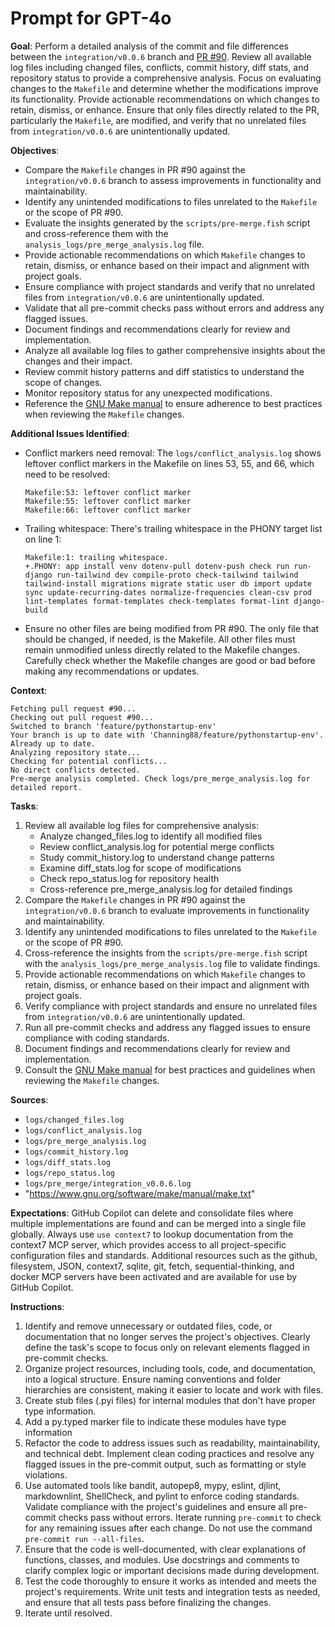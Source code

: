 # Prompt for GPT-4o

**Goal**: Perform a detailed analysis of the commit and file differences between the `integration/v0.0.6` branch and [PR #90](https://github.com/enveng-group/dev_greenova/pull/90). Review all available log files including changed files, conflicts, commit history, diff stats, and repository status to provide a comprehensive analysis. Focus on evaluating changes to the `Makefile` and determine whether the modifications improve its functionality. Provide actionable recommendations on which changes to retain, dismiss, or enhance. Ensure that only files directly related to the PR, particularly the `Makefile`, are modified, and verify that no unrelated files from `integration/v0.0.6` are unintentionally updated.

**Objectives**:

- Compare the `Makefile` changes in PR #90 against the `integration/v0.0.6` branch to assess improvements in functionality and maintainability.
- Identify any unintended modifications to files unrelated to the `Makefile` or the scope of PR #90.
- Evaluate the insights generated by the `scripts/pre-merge.fish` script and cross-reference them with the `analysis_logs/pre_merge_analysis.log` file.
- Provide actionable recommendations on which `Makefile` changes to retain, dismiss, or enhance based on their impact and alignment with project goals.
- Ensure compliance with project standards and verify that no unrelated files from `integration/v0.0.6` are unintentionally updated.
- Validate that all pre-commit checks pass without errors and address any flagged issues.
- Document findings and recommendations clearly for review and implementation.
- Analyze all available log files to gather comprehensive insights about the changes and their impact.
- Review commit history patterns and diff statistics to understand the scope of changes.
- Monitor repository status for any unexpected modifications.
- Reference the [GNU Make manual](https://www.gnu.org/software/make/manual/make.txt) to ensure adherence to best practices when reviewing the `Makefile` changes.

**Additional Issues Identified**:

- Conflict markers need removal: The `logs/conflict_analysis.log` shows leftover conflict markers in the Makefile on lines 53, 55, and 66, which need to be resolved:

  ```log
  Makefile:53: leftover conflict marker
  Makefile:55: leftover conflict marker
  Makefile:66: leftover conflict marker
  ```

- Trailing whitespace: There's trailing whitespace in the PHONY target list on line 1:

  ```log
  Makefile:1: trailing whitespace.
  +.PHONY: app install venv dotenv-pull dotenv-push check run run-django run-tailwind dev compile-proto check-tailwind tailwind tailwind-install migrations migrate static user db import update sync update-recurring-dates normalize-frequencies clean-csv prod lint-templates format-templates check-templates format-lint django-build
  ```

- Ensure no other files are being modified from PR #90. The only file that should be changed, if needed, is the Makefile. All other files must remain unmodified unless directly related to the Makefile changes. Carefully check whether the Makefile changes are good or bad before making any recommendations or updates.

**Context**:

```log
Fetching pull request #90...
Checking out pull request #90...
Switched to branch 'feature/pythonstartup-env'
Your branch is up to date with 'Channing88/feature/pythonstartup-env'.
Already up to date.
Analyzing repository state...
Checking for potential conflicts...
No direct conflicts detected.
Pre-merge analysis completed. Check logs/pre_merge_analysis.log for detailed report.
```

**Tasks**:

1. Review all available log files for comprehensive analysis:
   - Analyze changed_files.log to identify all modified files
   - Review conflict_analysis.log for potential merge conflicts
   - Study commit_history.log to understand change patterns
   - Examine diff_stats.log for scope of modifications
   - Check repo_status.log for repository health
   - Cross-reference pre_merge_analysis.log for detailed findings
2. Compare the `Makefile` changes in PR #90 against the `integration/v0.0.6` branch to evaluate improvements in functionality and maintainability.
3. Identify any unintended modifications to files unrelated to the `Makefile` or the scope of PR #90.
4. Cross-reference the insights from the `scripts/pre-merge.fish` script with the `analysis_logs/pre_merge_analysis.log` file to validate findings.
5. Provide actionable recommendations on which `Makefile` changes to retain, dismiss, or enhance based on their impact and alignment with project goals.
6. Verify compliance with project standards and ensure no unrelated files from `integration/v0.0.6` are unintentionally updated.
7. Run all pre-commit checks and address any flagged issues to ensure compliance with coding standards.
8. Document findings and recommendations clearly for review and implementation.
9. Consult the [GNU Make manual](https://www.gnu.org/software/make/manual/make.txt) for best practices and guidelines when reviewing the `Makefile` changes.

**Sources**:

- `logs/changed_files.log`
- `logs/conflict_analysis.log`
- `logs/pre_merge_analysis.log`
- `logs/commit_history.log`
- `logs/diff_stats.log`
- `logs/repo_status.log`
- `logs/pre_merge/integration_v0.0.6.log`
- "<https://www.gnu.org/software/make/manual/make.txt>"

**Expectations**: GitHub Copilot can delete and consolidate files where
multiple implementations are found and can be merged into a single file
globally. Always use `use context7` to lookup documentation from the context7
MCP server, which provides access to all project-specific configuration files
and standards. Additional resources such as the github, filesystem, JSON,
context7, sqlite, git, fetch, sequential-thinking, and docker MCP servers have
been activated and are available for use by GitHub Copilot.

**Instructions**:

1. Identify and remove unnecessary or outdated files, code, or documentation
   that no longer serves the project's objectives. Clearly define the task's
   scope to focus only on relevant elements flagged in pre-commit checks.
2. Organize project resources, including tools, code, and documentation, into a
   logical structure. Ensure naming conventions and folder hierarchies are
   consistent, making it easier to locate and work with files.
3. Create stub files (.pyi files) for internal modules that don't have proper
   type information.
4. Add a py.typed marker file to indicate these modules have type information
5. Refactor the code to address issues such as readability, maintainability,
   and technical debt. Implement clean coding practices and resolve any flagged
   issues in the pre-commit output, such as formatting or style violations.
6. Use automated tools like bandit, autopep8, mypy, eslint, djlint,
   markdownlint, ShellCheck, and pylint to enforce coding standards. Validate
   compliance with the project's guidelines and ensure all pre-commit checks
   pass without errors. Iterate running `pre-commit` to check for any remaining
   issues after each change. Do not use the command
   `pre-commit run --all-files`.
7. Ensure that the code is well-documented, with clear explanations of
   functions, classes, and modules. Use docstrings and comments to clarify
   complex logic or important decisions made during development.
8. Test the code thoroughly to ensure it works as intended and meets the
   project's requirements. Write unit tests and integration tests as needed,
   and ensure that all tests pass before finalizing the changes.
9. Iterate until resolved.
